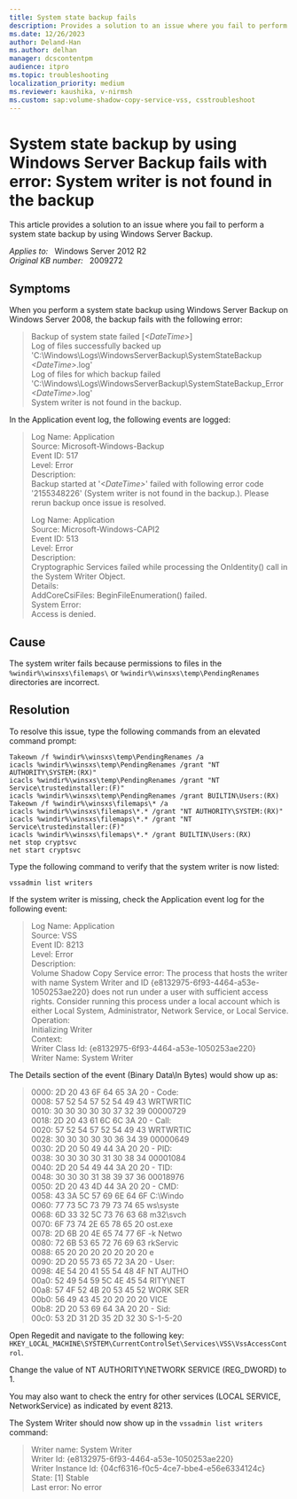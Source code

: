 ```yaml
---
title: System state backup fails
description: Provides a solution to an issue where you fail to perform a system state backup by using Windows Server Backup.
ms.date: 12/26/2023
author: Deland-Han
ms.author: delhan
manager: dcscontentpm
audience: itpro
ms.topic: troubleshooting
localization_priority: medium
ms.reviewer: kaushika, v-nirmsh
ms.custom: sap:volume-shadow-copy-service-vss, csstroubleshoot
---
```

# System state backup by using Windows Server Backup fails with error: System writer is not found in the backup

This article provides a solution to an issue where you fail to perform a system state backup by using Windows Server Backup.

_Applies to:_ &nbsp; Windows Server 2012 R2  
_Original KB number:_ &nbsp; 2009272

## Symptoms

When you perform a system state backup using Windows Server Backup on Windows Server 2008, the backup fails with the following error:  

> Backup of system state failed [*\<DateTime>*]  
Log of files successfully backed up  
'C:\Windows\Logs\WindowsServerBackup\SystemStateBackup *\<DateTime>*.log'  
Log of files for which backup failed  
'C:\Windows\Logs\WindowsServerBackup\SystemStateBackup_Error *\<DateTime>*.log'  
System writer is not found in the backup.

In the Application event log, the following events are logged:  

> Log Name: Application  
Source: Microsoft-Windows-Backup  
Event ID: 517  
Level: Error  
Description:  
Backup started at '*\<DateTime>*' failed with following error code '2155348226' (System writer is not found in the backup.). Please rerun backup once issue is resolved.
>
> Log Name: Application  
Source: Microsoft-Windows-CAPI2  
Event ID: 513  
Level: Error  
Description:  
Cryptographic Services failed while processing the OnIdentity() call in the System Writer Object.  
Details:  
AddCoreCsiFiles: BeginFileEnumeration() failed.  
System Error:  
Access is denied.  

## Cause

The system writer fails because permissions to files in the `%windir%\winsxs\filemaps\` or `%windir%\winsxs\temp\PendingRenames` directories are incorrect.

## Resolution

To resolve this issue, type the following commands from an elevated command prompt:

```console
Takeown /f %windir%\winsxs\temp\PendingRenames /a
icacls %windir%\winsxs\temp\PendingRenames /grant "NT AUTHORITY\SYSTEM:(RX)"
icacls %windir%\winsxs\temp\PendingRenames /grant "NT Service\trustedinstaller:(F)"
icacls %windir%\winsxs\temp\PendingRenames /grant BUILTIN\Users:(RX)  
Takeown /f %windir%\winsxs\filemaps\* /a  
icacls %windir%\winsxs\filemaps\*.* /grant "NT AUTHORITY\SYSTEM:(RX)"
icacls %windir%\winsxs\filemaps\*.* /grant "NT Service\trustedinstaller:(F)"
icacls %windir%\winsxs\filemaps\*.* /grant BUILTIN\Users:(RX)
net stop cryptsvc
net start cryptsvc
```

Type the following command to verify that the system writer is now listed:

```console
vssadmin list writers
```

If the system writer is missing, check the Application event log for the following event:

> Log Name: Application  
Source: VSS  
Event ID: 8213  
Level: Error  
Description:  
Volume Shadow Copy Service error: The process that hosts the writer with name System Writer and ID {e8132975-6f93-4464-a53e-1050253ae220} does not run under a user with sufficient access rights.  Consider running this process under a local account which is either Local System, Administrator, Network Service, or Local Service.  
Operation:  
   Initializing Writer  
 Context:  
   Writer Class Id: {e8132975-6f93-4464-a53e-1050253ae220}  
   Writer Name: System Writer

The Details section of the event (Binary Data\In Bytes) would show up as:

> 0000: 2D 20 43 6F 64 65 3A 20   - Code:  
0008: 57 52 54 57 52 54 49 43   WRTWRTIC  
0010: 30 30 30 30 30 37 32 39   00000729  
0018: 2D 20 43 61 6C 6C 3A 20   - Call:  
0020: 57 52 54 57 52 54 49 43   WRTWRTIC  
0028: 30 30 30 30 30 36 34 39   00000649  
0030: 2D 20 50 49 44 3A 20 20   - PID:  
0038: 30 30 30 30 31 30 38 34   00001084  
0040: 2D 20 54 49 44 3A 20 20   - TID:  
0048: 30 30 30 31 38 39 37 36   00018976  
0050: 2D 20 43 4D 44 3A 20 20   - CMD:  
0058: 43 3A 5C 57 69 6E 64 6F   C:\Windo  
0060: 77 73 5C 73 79 73 74 65   ws\syste  
0068: 6D 33 32 5C 73 76 63 68   m32\svch  
0070: 6F 73 74 2E 65 78 65 20   ost.exe  
0078: 2D 6B 20 4E 65 74 77 6F   -k Netwo  
0080: 72 6B 53 65 72 76 69 63   rkServic  
0088: 65 20 20 20 20 20 20 20   e  
0090: 2D 20 55 73 65 72 3A 20   - User:  
0098: 4E 54 20 41 55 54 48 4F NT AUTHO  
00a0: 52 49 54 59 5C 4E 45 54 RITY\NET  
00a8: 57 4F 52 4B 20 53 45 52 WORK SER  
00b0: 56 49 43 45 20 20 20 20 VICE  
00b8: 2D 20 53 69 64 3A 20 20   - Sid:  
00c0: 53 2D 31 2D 35 2D 32 30   S-1-5-20

Open Regedit and navigate to the following key: `HKEY_LOCAL_MACHINE\SYSTEM\CurrentControlSet\Services\VSS\VssAccessControl`.

Change the value of NT AUTHORITY\NETWORK SERVICE (REG_DWORD) to 1.

You may also want to check the entry for other services (LOCAL SERVICE, NetworkService) as indicated by event 8213.

The System Writer should now show up in the `vssadmin list writers` command:

> Writer name: System Writer  
Writer Id: {e8132975-6f93-4464-a53e-1050253ae220}  
Writer Instance Id: {04cf6316-f0c5-4ce7-bbe4-e56e6334124c}  
State: [1] Stable  
Last error: No error
